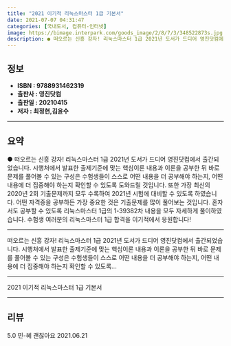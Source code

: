 ```yaml
---
title: "2021 이기적 리눅스마스터 1급 기본서"
date: 2021-07-07 04:31:47
categories: [국내도서, 컴퓨터-인터넷]
image: https://bimage.interpark.com/goods_image/2/8/7/3/348522873s.jpg
description: ● 떠오르는 신흥 강자! 리눅스마스터 1급 2021년 도서가 드디어 영진닷컴에서 출간되었습니다. 시행처에서 발표한 출제기준에 맞는 핵심이론 내용과 이론을 공부한 뒤 바로 문제를 풀어볼 수 있는 구성은 수험생들이 스스로 어떤 내용을 더 공부해야 하는지, 어떤 내용에 더 집중해야 하는지
---
```


## **정보**

- **ISBN : 9788931462319**
- **출판사 : 영진닷컴**
- **출판일 : 20210415**
- **저자 : 최정현,김윤수**

------



## **요약**

●  떠오르는 신흥 강자! 리눅스마스터 1급 2021년 도서가 드디어 영진닷컴에서 출간되었습니다. 시행처에서 발표한 출제기준에 맞는 핵심이론 내용과 이론을 공부한 뒤 바로 문제를 풀어볼 수 있는 구성은 수험생들이 스스로 어떤 내용을 더 공부해야 하는지, 어떤 내용에 더 집중해야 하는지 확인할 수 있도록 도와드릴 것입니다. 또한 가장 최신의 2020년 2회 기출문제까지 모두 수록하여 2021년 시험에 대비할 수 있도록 하였습니다. 어떤 자격증을 공부하든 가장 중요한 것은 기출문제를 많이 풀어보는 것입니다. 혼자서도 공부할 수 있도록 리눅스마스터 1급의 1-39382차 내용을 모두 자세하게 풀이하였습니다. 수험생 여러분의 리눅스마스터 1급 합격을 이기적에서 응원합니다!

------

떠오르는 신흥 강자! 리눅스마스터 1급 2021년 도서가 드디어 영진닷컴에서 출간되었습니다. 시행처에서 발표한 출제기준에 맞는 핵심이론 내용과 이론을 공부한 뒤 바로 문제를 풀어볼 수 있는 구성은 수험생들이 스스로 어떤 내용을 더 공부해야 하는지, 어떤 내용에 더 집중해야 하는지 확인할 수 있도록... 

------


2021 이기적 리눅스마스터 1급 기본서 

------


## **리뷰** 

5.0 민-혜 괜찮아요 2021.06.21 <br/>